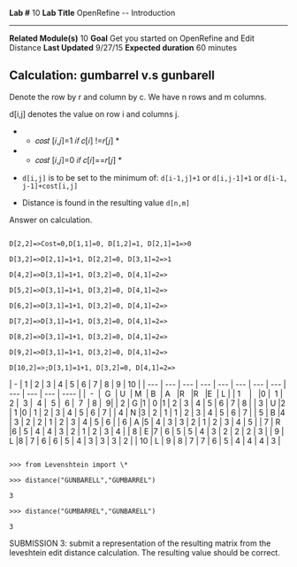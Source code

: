   **Lab \#**              10        **Lab Title**           OpenRefine -- Introduction
  ----------------------- --------- ----------------------- -------------------------------------------------
  **Related Module(s)**   10        **Goal**                Get you started on OpenRefine and Edit Distance
  **Last Updated**        9/27/15   **Expected duration**   60 minutes

Calculation: gumbarrel v.s gunbarell
------------------------------------

Denote the row by r and column by c. We have n rows and m columns.

d\[i,j\] denotes the value on row i and columns j.

-   * 𝑐𝑜𝑠𝑡 \[𝑖,𝑗\]=1 𝑖𝑓 𝑐\[𝑖\] !=𝑟\[𝑗\] *

-   * 𝑐𝑜𝑠𝑡 \[𝑖,𝑗\]=0 𝑖𝑓 𝑐\[𝑖\]==𝑟\[𝑗\] *

-   `d[i,j]` is to be set to the minimum of: `d[i-1,j]+1` or
    `d[i,j-1]+1` or `d[i-1, j-1]+cost[i,j]`

-   Distance is found in the resulting value `d[n,m]`

Answer on calculation.
```

D[2,2]=>Cost=0,D[1,1]=0, D[1,2]=1, D[2,1]=1=>0

D[3,2]=>D[2,1]=1+1, D[2,2]=0, D[3,1]=2=>1

D[4,2]=>D[3,1]=1+1, D[3,2]=0, D[4,1]=2=>

D[5,2]=>D[3,1]=1+1, D[3,2]=0, D[4,1]=2=>

D[6,2]=>D[3,1]=1+1, D[3,2]=0, D[4,1]=2=>

D[7,2]=>D[3,1]=1+1, D[3,2]=0, D[4,1]=2=>

D[8,2]=>D[3,1]=1+1, D[3,2]=0, D[4,1]=2=>

D[9,2]=>D[3,1]=1+1, D[3,2]=0, D[4,1]=2=>

D[10,2]=>;D[3,1]=1+1, D[3,2]=0, D[4,1]=2=>
```

 |  -   |   1 | 2 |  3  | 4  | 5 |  6 |  7  | 8 |  9 |  10 |
 | --- | --- | --- | --- |  --- | --- | --- | --- | --- | --- | --- | ---- |
 |  -  |  G  | U  | M  | B  | A   |R   |R   |E  | L |
 | 1    |     |0  |  1 |  2 |  3 |  4 |  5 |  6 |  7  | 8 |  9|
 | 2   | G   |1 |  0   |1 |  2  | 3 |  4 |  5 |  6  | 7  | 8 |
 | 3    | U   |2 | 1   |0  | 1  | 2  | 3  | 4 |  5  | 6  | 7 |
 | 4    | N   |3 |  2  | 1 |  1 |  2 |  3 |  4 |  5  | 6  | 7 |
 | 5    | B   |4 |  3  | 2 |  2 |  1 |  2 |  3 |  4  | 5  | 6 |
 | 6   | A   |5 |  4  | 3 |  3 |  2 |  1 |  2 |  3  | 4  | 5 |
 | 7   | R   |6 |  5  | 4 |  4 |  3 |  2 |  1 |  2  | 3  | 4 |
 | 8   | E   |7 |  6  | 5 |  5 |  4 |  3 |  2 |  2  | 2  | 3 |
 | 9   | L   |8 |  7  | 6 |  6 |  5 |  4 |  3 |  3  | 3  | 2 |
 | 10  | L  | 9 |  8 |  7 |  7 |  6 |  5 |  4 |  4  | 4  | 3 |
 
 
 
  
  ```

>>> from Levenshtein import \*

>>> distance("GUNBARELL","GUMBARREL")

3

>>> distance("GUMBARREL","GUNBARELL")

3
```

SUBMISSION 3: submit a representation of the resulting matrix from the
leveshtein edit distance calculation. The resulting value should be
correct.
